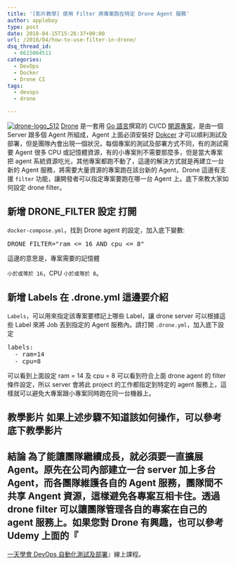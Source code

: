 ```yaml
---
title: '[影片教學] 使用 Filter 將專案跑在特定 Drone Agent 服務'
author: appleboy
type: post
date: 2018-04-15T15:26:37+00:00
url: /2018/04/how-to-use-filter-in-drone/
dsq_thread_id:
  - 6615064511
categories:
  - DevOps
  - Docker
  - Drone CI
tags:
  - devops
  - drone

---
```

[<img src="https://i1.wp.com/c1.staticflickr.com/5/4236/34957940160_435d83114f_z.jpg?w=840&#038;ssl=1" alt="drone-logo_512" data-recalc-dims="1" />][1] [Drone][2] 是一套用 [Go 語言][3]撰寫的 CI/CD [開源專案][4]，是由一個 Server 跟多個 Agent 所組成，Agent 上面必須安裝好 [Dokcer][5] 才可以順利測試及部署，但是團隊內會出現一個狀況，每個專案的測試及部署方式不同，有的測試需要 Agent 很多 CPU 或記憶體資源，有的小專案則不需要那麼多，但是當大專案把 agent 系統資源吃光，其他專案都跑不動了，這邊的解決方式就是再建立一台新的 Agent 服務，將需要大量資源的專案跑在該台新的 Agent，Drone 這邊有支援 `filter` 功能，讓開發者可以指定專案要跑在哪一台 Agent 上。底下來教大家如何設定 drone filter。 <!--more-->

## 新增 DRONE_FILTER 設定 打開 

`docker-compose.yml`，找到 Drone agent 的設定，加入底下變數: 

<pre class="brush: plain; title: ; notranslate" title="">DRONE_FILTER="ram <= 16 AND cpu <= 8"
</pre> 這邊的意思是，專案需要的記憶體

`小於或等於 16`，CPU `小於或等於 8`。 

## 新增 Labels 在 .drone.yml 這邊要介紹 

`Labels`，可以用來指定該專案要標記上哪些 Label，讓 drone server 可以根據這些 Label 來將 Job 丟到指定的 Agent 服務內。請打開 `.drone.yml`，加入底下設定 

<pre class="brush: plain; title: ; notranslate" title="">labels:
  - ram=14
  - cpu=8
</pre> 可以看到上面設定 ram = 14 及 cpu = 8 可以看到符合上面 drone agent 的 filter 條件設定，所以 server 會將此 project 的工作都指定到特定的 agent 服務上，這樣就可以避免大專案跟小專案同時跑在同一台機器上。 

## 教學影片 如果上述步驟不知道該如何操作，可以參考底下教學影片 

## 結論 為了能讓團隊繼續成長，就必須要一直擴展 Agent。原先在公司內部建立一台 server 加上多台 Agent，而各團隊維護各自的 Agent 服務，團隊間不共享 Angent 資源，這樣避免各專案互相卡住。透過 drone filter 可以讓團隊管理各自的專案在自己的 agent 服務上。如果您對 Drone 有興趣，也可以參考 Udemy 上面的『

[一天學會 DevOps 自動化測試及部署][6]』線上課程。

 [1]: https://www.flickr.com/photos/appleboy/34957940160/in/dateposted-public/ "drone-logo_512"
 [2]: https://drone.io
 [3]: https://golang.org
 [4]: https://github.com/drone/drone
 [5]: https://www.docker.com
 [6]: https://www.udemy.com/devops-oneday/?couponCode=DRONE-DEVOPS